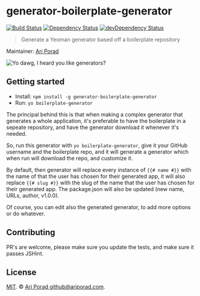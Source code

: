 # generator-boilerplate-generator
 
[![Build Status](https://secure.travis-ci.org/ariporad/generator-boilerplate-generator.svg?branch=master)](https://travis-ci.org/ariporad/generator-boilerplate-generator)
[![Dependency Status](https://david-dm.org/ariporad/generator-boilerplate-generator.svg)](https://david-dm.org/ariporad/generator-boilerplate-generator)
[![devDependency Status](https://david-dm.org/ariporad/generator-boilerplate-generator/dev-status.svg)](https://david-dm.org/ariporad/generator-boilerplate-generator#info=devDependencies)

> Generate a Yeoman generator based off a boilerplate repository

Maintainer: [Ari Porad](https://github.com/ariporad)

![Yo dawg, I heard you like generators?](http://i.imgur.com/2gqiift.jpg)


## Getting started

- Install: `npm install -g generator-boilerplate-generator`
- Run: `yo boilerplate-generator`

The principal behind this is that when making a complex generator that generates a whole application, it's preferable to
have the boilerplate in a sepeate repository, and have the generator download it whenever it's needed.

So, run this generator with `yo boilerplate-generator`, give it your GitHub username and the boilerplate repo, and it
will generate a generator which when run will download the repo, and customize it.

By default, then generator will replace every instance of `{{# name #}}` with the name of that the user has chosen for
their generated app, it will also replace `{{# slug #}}` with the slug of the name that the user has chosen for their
generated app. The package.json will also be updated (new name, URLs, author, v1.0.0).

Of course, you can edit also the generated generator, to add more options or do whatever.

## Contributing

PR's are welcome, please make sure you update the tests, and make sure it passes JSHint.

## License

[MIT](http://ariporad.mit-license.org). © [Ari Porad <github@ariporad.com>](mailto:github@ariporad.com).
